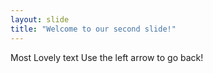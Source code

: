 ```yaml
---
layout: slide
title: "Welcome to our second slide!"
---
```

Most Lovely text
Use the left arrow to go back!
